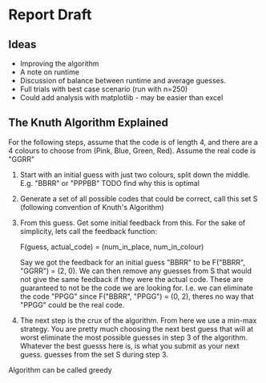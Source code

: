 # Report Draft

## Ideas
- Improving the algorithm
- A note on runtime
- Discussion of balance between runtime and average guesses.
- Full trials with best case scenario (run with n=250)
- Could add analysis with matplotlib - may be easier than excel

## The Knuth Algorithm Explained

For the following steps, assume that the code is of length 4, and there are a 4 
colours to choose from (Pink, Blue, Green, Red). Assume the real code is "GGRR"
1. Start with an initial guess with just two colours, split down the middle. E.g. "BBRR" or "PPPBB"
TODO find why this is optimal
2. Generate a set of all possible codes that could be correct, call this set S 
   (following convention of Knuth's Algorithm)
3. From this guess. Get some initial feedback from this. For the sake of simplicity, 
   lets call the feedback function:

    F(guess, actual_code) = (num_in_place, num_in_colour)
    
   Say we got the feedback for an initial guess "BBRR" to be F("BBRR", "GGRR") = (2, 0).
   We 
   can then remove any guesses from S that would not give the same feedback if they 
   were the actual code. These are guaranteed to not be the code we are looking for. I.e. we can eliminate the 
   code "PPGG" since F("BBRR", "PPGG") = (0, 2), theres no way that "PPGG" could be 
   the real code. 
4. The next step is the crux of the algorithm. From here we use a min-max strategy. 
   You are pretty much choosing the next best guess that will at worst eliminate the 
   most possible guesses in step 3 of the algorithm. Whatever the best guesss here is, 
   is what you submit as your next guess.
   guesses from the set S during step 3. 

Algorithm can be called greedy

